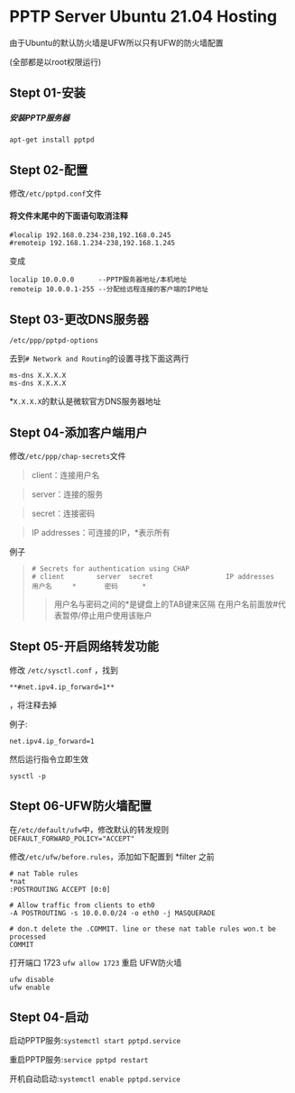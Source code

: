# PPTP Server Ubuntu 21.04 Hosting
由于Ubuntu的默认防火墙是UFW所以只有UFW的防火墙配置

(全部都是以root权限运行)

## Stept 01-安装
##### 安装PPTP服务器
```apt-get install pptpd```

## Stept 02-配置
修改```/etc/pptpd.conf```文件

#### 将文件末尾中的下面语句取消注释
```
#localip 192.168.0.234-238,192.168.0.245
#remoteip 192.168.1.234-238,192.168.1.245
```
变成
```
localip 10.0.0.0      --PPTP服务器地址/本机地址
remoteip 10.0.0.1-255 --分配给远程连接的客户端的IP地址
```

## Stept 03-更改DNS服务器
```/etc/ppp/pptpd-options```

去到```# Network and Routing```的设置寻找下面这两行
```
ms-dns X.X.X.X
ms-dns X.X.X.X
```
*```X.X.X.X```的默认是微软官方DNS服务器地址

## Stept 04-添加客户端用户
修改```/etc/ppp/chap-secrets```文件
>client：连接用户名

>server：连接的服务

>secret：连接密码

>IP addresses：可连接的IP，*表示所有

例子
>```
># Secrets for authentication using CHAP
># client        server  secret                  IP addresses
>用户名     *       密码      *
>```
>>用户名与密码之间的*是键盘上的TAB键来区隔
>>在用户名前面放#代表暂停/停止用户使用该账户

## Stept 05-开启网络转发功能
修改
```/etc/sysctl.conf```
，找到

```**#net.ipv4.ip_forward=1**```

，将注释去掉

例子:

```net.ipv4.ip_forward=1```

然后运行指令立即生效

```sysctl -p```

## Stept 06-UFW防火墙配置
在```/etc/default/ufw```中，修改默认的转发规则
```DEFAULT_FORWARD_POLICY="ACCEPT"```

修改```/etc/ufw/before.rules```，添加如下配置到 *filter 之前
```
# nat Table rules
*nat
:POSTROUTING ACCEPT [0:0]

# Allow traffic from clients to eth0
-A POSTROUTING -s 10.0.0.0/24 -o eth0 -j MASQUERADE

# don.t delete the .COMMIT. line or these nat table rules won.t be processed
COMMIT
```
打开端口 1723
```ufw allow 1723```
重启 UFW防火墙
```
ufw disable
ufw enable
```

## Stept 04-启动
启动PPTP服务:```systemctl start pptpd.service```

重启PPTP服务:```service pptpd restart```

开机自动启动:```systemctl enable pptpd.service```
